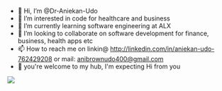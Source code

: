- 👋 Hi, I’m @Dr-Aniekan-Udo
- 👀 I’m interested in code for healthcare and business 
- 🌱 I’m currently learning software engineering at ALX
- 💞️ I’m looking to collaborate on software development for finance, business, health apps etc
- 📫 How to reach me on linkin@ http://linkedin.com/in/aniekan-udo-762429208 or mail: anibrownudo400@gmail.com
- 🎉 you're welcome to my hub, I'm expecting Hi from you
<img src="https://media.giphy.com/media/sxSbWIJ1VhbOhDyOtG/giphy.gif">
<!---
Dr-Aniekan-Udo/Dr-Aniekan-Udo is a ✨ special ✨ repository because its `README.md` (this file) appears on your GitHub profile.
You can click the Preview link to take a look at your changes.
--->
